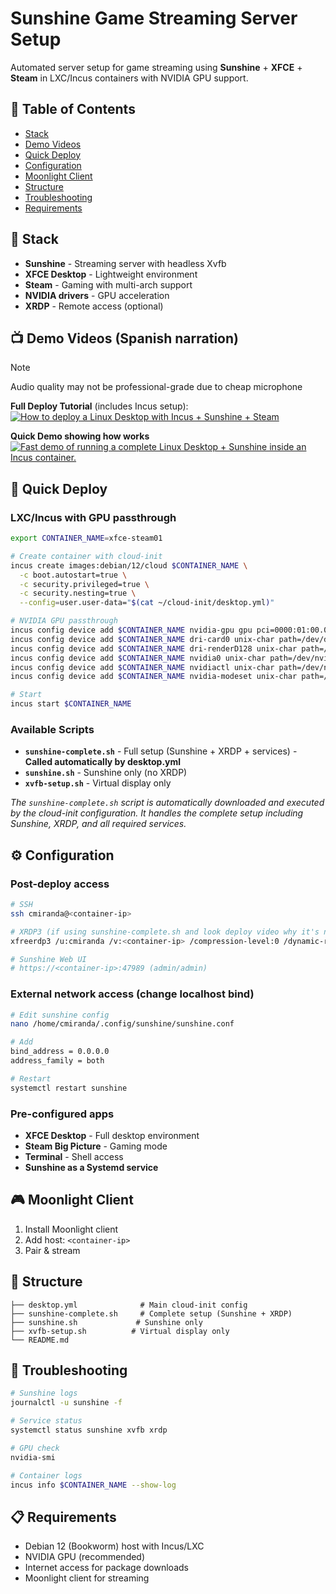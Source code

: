 # Sunshine Game Streaming Server Setup

Automated server setup for game streaming using **Sunshine** + **XFCE** + **Steam** in LXC/Incus containers with NVIDIA GPU support.

## 📑 Table of Contents

- [Stack](#-stack)
- [Demo Videos](#-demo-videos)
- [Quick Deploy](#-quick-deploy)
- [Configuration](#️-configuration)
- [Moonlight Client](#-moonlight-client)
- [Structure](#-structure)
- [Troubleshooting](#-troubleshooting)
- [Requirements](#-requirements)

## 🎯 Stack

- **Sunshine** - Streaming server with headless Xvfb
- **XFCE Desktop** - Lightweight environment 
- **Steam** - Gaming with multi-arch support
- **NVIDIA drivers** - GPU acceleration
- **XRDP** - Remote access (optional)

## 📺 Demo Videos (Spanish narration)

> [!NOTE]
> Audio quality may not be professional-grade due to cheap microphone


**Full Deploy Tutorial** (includes Incus setup):
[![How to deploy a Linux Desktop with Incus + Sunshine + Steam](https://i9.ytimg.com/vi/ZVPf2jnbcGI/maxresdefault.jpg?v=68c8c71d&sqp=CLTu8cYG&rs=AOn4CLB6KwYFBHLvT2TCA8ZeUc0Ey1iFsA)](https://www.youtube.com/watch?v=ZVPf2jnbcGI)


**Quick Demo showing how works**
[![Fast demo of running a complete Linux Desktop + Sunshine inside an Incus container.](https://i9.ytimg.com/vi_webp/0wCxjrJudIA/maxresdefault.webp?v=68dc7731&sqp=CLTu8cYG&rs=AOn4CLDdz_LyqP498ww_2ZxIXixL9gk7MA)](https://www.youtube.com/watch?v=0wCxjrJudIA)



## 🚀 Quick Deploy

### LXC/Incus with GPU passthrough

```bash
export CONTAINER_NAME=xfce-steam01

# Create container with cloud-init
incus create images:debian/12/cloud $CONTAINER_NAME \
  -c boot.autostart=true \
  -c security.privileged=true \
  -c security.nesting=true \
  --config=user.user-data="$(cat ~/cloud-init/desktop.yml)"

# NVIDIA GPU passthrough
incus config device add $CONTAINER_NAME nvidia-gpu gpu pci=0000:01:00.0 gputype=physical
incus config device add $CONTAINER_NAME dri-card0 unix-char path=/dev/dri/card0
incus config device add $CONTAINER_NAME dri-renderD128 unix-char path=/dev/dri/renderD128
incus config device add $CONTAINER_NAME nvidia0 unix-char path=/dev/nvidia0
incus config device add $CONTAINER_NAME nvidiactl unix-char path=/dev/nvidiactl
incus config device add $CONTAINER_NAME nvidia-modeset unix-char path=/dev/nvidia-modeset

# Start
incus start $CONTAINER_NAME
```

### Available Scripts

- **`sunshine-complete.sh`** - Full setup (Sunshine + XRDP + services) - **Called automatically by desktop.yml**
- **`sunshine.sh`** - Sunshine only (no XRDP)
- **`xvfb-setup.sh`** - Virtual display only

*The `sunshine-complete.sh` script is automatically downloaded and executed by the cloud-init configuration. It handles the complete setup including Sunshine, XRDP, and all required services.*

## ⚙️ Configuration

### Post-deploy access

```bash
# SSH
ssh cmiranda@<container-ip>

# XRDP3 (if using sunshine-complete.sh and look deploy video why it's necessary)
xfreerdp3 /u:cmiranda /v:<container-ip> /compression-level:0 /dynamic-resolution

# Sunshine Web UI
# https://<container-ip>:47989 (admin/admin)
```

### External network access (change localhost bind)

```bash
# Edit sunshine config
nano /home/cmiranda/.config/sunshine/sunshine.conf

# Add
bind_address = 0.0.0.0
address_family = both

# Restart
systemctl restart sunshine
```

### Pre-configured apps

- **XFCE Desktop** - Full desktop environment
- **Steam Big Picture** - Gaming mode
- **Terminal** - Shell access
- **Sunshine as a Systemd service**

## 🎮 Moonlight Client

1. Install Moonlight client
2. Add host: `<container-ip>`
3. Pair & stream

## 📁 Structure

```
├── desktop.yml              # Main cloud-init config
├── sunshine-complete.sh     # Complete setup (Sunshine + XRDP)
├── sunshine.sh             # Sunshine only  
├── xvfb-setup.sh          # Virtual display only
└── README.md
```

## 🔧 Troubleshooting

```bash
# Sunshine logs
journalctl -u sunshine -f

# Service status
systemctl status sunshine xvfb xrdp

# GPU check
nvidia-smi

# Container logs
incus info $CONTAINER_NAME --show-log
```

## 📋 Requirements

- Debian 12 (Bookworm) host with Incus/LXC
- NVIDIA GPU (recommended)
- Internet access for package downloads
- Moonlight client for streaming
